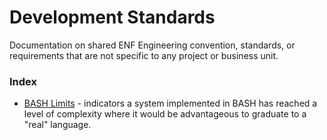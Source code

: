 # Development Standards
Documentation on shared ENF Engineering convention, standards, or requirements that are not specific to any project or business unit.

### Index
- [BASH Limits](./bash-limits.md) - indicators a system implemented in BASH has reached a level of complexity where it would be advantageous to graduate to a "real" language.
